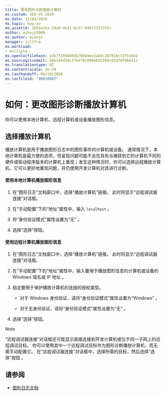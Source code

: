 ```yaml
---
title: 更改图形诊断播放计算机
ms.custom: SEO-VS-2020
ms.date: 11/04/2016
ms.topic: how-to
ms.assetid: 1b9aa3ea-29a0-4e21-bc57-936f33537b5c
author: mikejo5000
ms.author: mikejo
manager: jillfra
ms.workload:
- multiple
ms.openlocfilehash: a7b7f3f09495b760d4ee3ab8c20781bc337b1bb2
ms.sourcegitcommit: 566144d59c376474c09bbb55164c01d70f4b621c
ms.translationtype: HT
ms.contentlocale: zh-CN
ms.lasthandoff: 09/19/2020
ms.locfileid: "90810687"
---
```

# <a name="how-to-change-the-graphics-diagnostics-playback-machine"></a>如何：更改图形诊断播放计算机
你可以使用本地计算机、远程计算机或设备播放图形信息。

## <a name="choosing-a-playback-machine"></a>选择播放计算机
 播放计算机是用于播放图形日志中的图形事件的计算机或设备。 通常情况下，本地计算机是最方便的选项，但呈现问题可能不会在具有与捕获到它的计算机不同的硬件或驱动程序版本的计算机上重现；发生这种情况时，你可以选择远程播放计算机，它可以更好地重现问题，并仍使用开发计算机对其进行诊断。

#### <a name="to-use-the-local-machine-to-play-back-graphics-information"></a>使用本地计算机播放图形信息

1. 在“图形日志”文档窗口中，选择“播放计算机”链接。 此时将显示“远程调试器连接”对话框。

2. 在“手动配置”下的“地址”属性中，输入 `localhost` 。

3. 将“身份验证模式”属性设置为“无” 。

4. 选择“选择”按钮。

#### <a name="to-use-a-remote-machine-to-play-back-graphics-information"></a>使用远程计算机播放图形信息

1. 在“图形日志”文档窗口中，选择“播放计算机”链接。 此时将显示“远程调试器连接”对话框。

2. 在“手动配置”下的“地址”属性中，输入要用于播放图形信息的计算机或设备的 Windows 域名或 IP 地址 。

3. 指定要用于保护播放计算机的连接的授权类型。

    - 对于 Windows 身份验证，请将“身份验证模式”属性设置为“Windows” 。

    - 对于无身份验证，请将“身份验证模式”属性设置为“无” 。

4. 选择“选择”按钮。

> [!NOTE]
> “远程调试器连接”对话框还可能显示直接连接到开发计算机或位于同一子网上的远程调试目标。 你可以使用其中一个远程调试目标作为图形诊断播放计算机，而无需手动配置它。 在“远程调试器连接”对话框中，选择所需的目标，然后选择“选择”按钮 。

## <a name="see-also"></a>请参阅
- [图形日志文档](graphics-log-document.md)